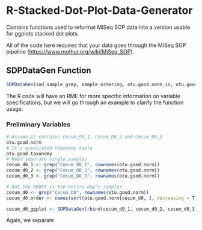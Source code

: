 # R-Stacked-Dot-Plot-Data-Generator
Contains functions used to reformat MiSeq SOP data into a version usable for ggplots stacked dot plots.

All of the code here requires that your data goes through the MiSeq SOP pipeline (https://www.mothur.org/wiki/MiSeq_SOP).

## SDPDataGen Function

```r
SDPDataGen(ind_sample_grep, sample_ordering, otu.good.norm_in, otu.good.taxonomy_in)
```

The R code will have an RME for more specific information on variable specifications, but we will go through an example to clarify the function usage.

### Preliminary Variables
```r
# Assume it contains Cecum_D0_1, Cecum_D0_2 and Cecum_D0_3
otu.good.norm
# It's associated taxonomy table
otu.good.taxonomy 
# Need separate single samples
cecum_d0_1 <- grep("Cecum_D0_1", rownames(otu.good.norm))
cecum_d0_2 <- grep("Cecum_D0_2", rownames(otu.good.norm))
cecum_d0_3 <- grep("Cecum_D0_3", rownames(otu.good.norm))

# But the ORDER is the entire day's samples
cecum_d0 <- grep("Cecum_D0", rownames(otu.good.norm))
cecum_d0.order <- names(sort(otu.good.norm[cecum_d0, ], decreasing = T))

cecum_d0_ggplot <- SDPDataGen(rbind(cecum_d0_1, cecum_d0_2, cecum_d0_3), cecum_d0.order, otu.good.norm, otu.good.taxonomy)
```

Again, we separate 
